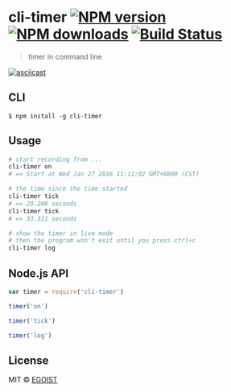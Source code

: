 # cli-timer [![NPM version](https://img.shields.io/npm/v/cli-timer.svg)](https://npmjs.com/package/cli-timer) [![NPM downloads](https://img.shields.io/npm/dm/cli-timer.svg)](https://npmjs.com/package/cli-timer) [![Build Status](https://img.shields.io/circleci/project/egoist/cli-timer/master.svg)](https://circleci.com/gh/egoist/cli-timer)

> timer in command line

[![asciicast](https://asciinema.org/a/307y5sm3pgz8u1p80t5dhgrns.png)](https://asciinema.org/a/307y5sm3pgz8u1p80t5dhgrns)

## CLI

```
$ npm install -g cli-timer
```

## Usage

```bash
# start recording from ...
cli-timer on
# => Start at Wed Jan 27 2016 11:11:02 GMT+0800 (CST)

# the time since the time started
cli-timer tick
# => 29.206 seconds
cli-timer tick
# => 33.321 seconds

# show the timer in live mode
# then the program won't exit until you press ctrl+c
cli-timer log
```

## Node.js API

```js
var timer = require('cli-timer')

timer('on')

timer('tick')

timer('log')
```

## License

MIT © [EGOIST](https://github.com/egoist)
